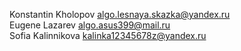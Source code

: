 Konstantin Kholopov algo.lesnaya.skazka@yandex.ru<br>
Eugene Lazarev algo.asus399@mail.ru<br>
Sofia Kalinnikova kalinka12345678z@yandex.ru<br>
